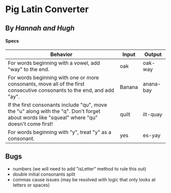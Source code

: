# Pig Latin Converter

## By _Hannah and Hugh_

#### Specs

| Behavior | Input | Output |
| -------- | ----- | ------ |
| For words beginning with a vowel, add "way" to the end. | oak | oak-way |
| For words beginning with one or more consonants, move all of the first consecutive consonants to the end, and add "ay". | Banana | anana-bay |
| If the first consonants include "qu", move the "u" along with the "q". Don't forget about words like "squeal" where "qu" doesn't come first! | quilt | ilt-quay |
| For words beginning with "y", treat "y" as a consonant. | yes | es-yay |





## Bugs

* numbers (we will need to add "isLetter" method to rule this out)
* double initial consonants split
* commas cause issues (may be resolved with logic that only looks at letters or spaces)
